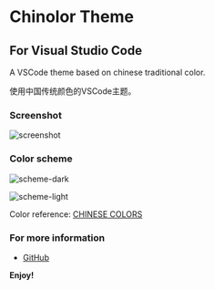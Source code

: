 # Chinolor Theme
## For Visual Studio Code

A VSCode theme based on chinese traditional color.

使用中国传统颜色的VSCode主题。

### Screenshot

![screenshot](https://s1.ax1x.com/2018/05/12/CBMNBF.png)

### Color scheme

![scheme-dark](https://s1.ax1x.com/2018/06/29/Piq7lj.png)

![scheme-light](https://s1.ax1x.com/2018/06/29/PiqH6s.png)

Color reference: [CHINESE COLORS](http://zhongguose.com/)

### For more information
* [GitHub](https://github.com/IwYvI/chinolor)

**Enjoy!**
